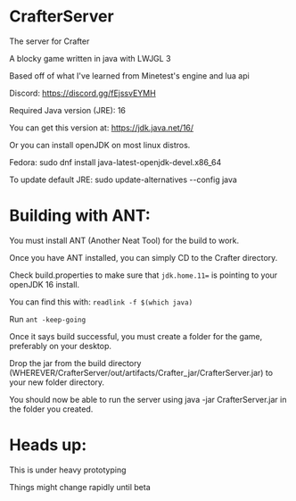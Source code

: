 # CrafterServer
The server for Crafter

A blocky game written in java with LWJGL 3

Based off of what I've learned from Minetest's engine and lua api

Discord: https://discord.gg/fEjssvEYMH

Required Java version (JRE): 16

You can get this version at: https://jdk.java.net/16/

Or you can install openJDK on most linux distros.

Fedora: sudo dnf install java-latest-openjdk-devel.x86_64

To update default JRE: sudo update-alternatives --config java

# Building with ANT:

You must install ANT (Another Neat Tool) for the build to work.

Once you have ANT installed, you can simply CD to the Crafter directory.

Check build.properties to make sure that ``jdk.home.11=`` is pointing to your openJDK 16 install.

You can find this with: ``readlink -f $(which java)``

Run ``ant -keep-going``

Once it says build successful, you must create a folder for the game, preferably on your desktop.

Drop the jar from the build directory (WHEREVER/CrafterServer/out/artifacts/Crafter_jar/CrafterServer.jar) to your new folder directory.

You should now be able to run the server using java -jar CrafterServer.jar in the folder you created.


# Heads up:

This is under heavy prototyping

Things might change rapidly until beta
